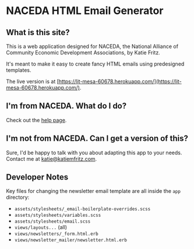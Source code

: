 # NACEDA HTML Email Generator

## What is this site?
This is a web application designed for NACEDA, the National Alliance of Community Economic Development Associations, by Katie Fritz.

It's meant to make it easy to create fancy HTML emails using predesigned templates.

The live version is at [https://lit-mesa-60678.herokuapp.com/](https://lit-mesa-60678.herokuapp.com/).

## I'm from NACEDA. What do I do?
Check out the [help page](https://lit-mesa-60678.herokuapp.com/help).

## I'm not from NACEDA. Can I get a version of this?
Sure, I'd be happy to talk with you about adapting this app to your needs. Contact me at katie@katiemfritz.com.

## Developer Notes
Key files for changing the newsletter email template are all inside the `app` directory:
- `assets/stylesheets/_email-boilerplate-overrides.scss`
- `assets/stylesheets/variables.scss`
- `assets/stylesheets/email.scss`
- `views/layouts...` (all)
- `views/newsletters/_form.html.erb`
- `views/newsletter_mailer/newsletter.html.erb`
